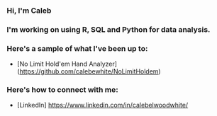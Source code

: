 ### Hi, I'm Caleb

### I'm working on using R, SQL and Python for data analysis.

### Here's a sample of what I've been up to:

- [No Limit Hold'em Hand Analyzer] (https://github.com/calebewhite/NoLimitHoldem)

### Here's how to connect with me:

- [LinkedIn] https://www.linkedin.com/in/calebelwoodwhite/



<!--
**calebewhite/calebewhite** is a ✨ _special_ ✨ repository because its `README.md` (this file) appears on your GitHub profile.

Here are some ideas to get you started:

- 🔭 I’m currently working on ...
- 🌱 I’m currently learning ...
- 👯 I’m looking to collaborate on ...
- 🤔 I’m looking for help with ...
- 💬 Ask me about ...
- 📫 How to reach me: ...
- 😄 Pronouns: ...
- ⚡ Fun fact: ...
-->
